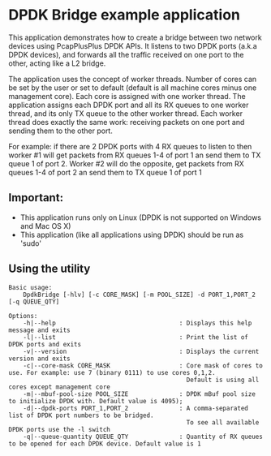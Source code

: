 DPDK Bridge example application
===============================

This application demonstrates how to create a bridge between two network devices using PcapPlusPlus DPDK APIs.
It listens to two DPDK ports (a.k.a DPDK devices), and forwards all the traffic received on one port to the other, acting like a L2 bridge. 

The application uses the concept of worker threads. Number of cores can be set by the user or set to default (default is all machine cores minus one management core). 
Each core is assigned with one worker thread. The application assigns each DPDK port and all its RX queues to one worker thread, and its only TX queue to the other worker thread. Each worker thread does exactly the same work: receiving packets on one port and sending them to the other port.

For example: if there are 2 DPDK ports with 4 RX queues to listen to then worker #1 will get packets from RX queues 1-4 of port 1 an send them to TX queue 1 of port 2. Worker #2 will do the opposite, get packets from RX queues 1-4 of port 2 an send them to TX queue 1 of port 1

Important: 
----------
- This application runs only on Linux (DPDK is not supported on Windows and Mac OS X)
- This application (like all applications using DPDK) should be run as 'sudo'


Using the utility
-----------------
	Basic usage: 
		DpdkBridge [-hlv] [-c CORE_MASK] [-m POOL_SIZE] -d PORT_1,PORT_2 [-q QUEUE_QTY]

	Options:
	    -h|--help                                  : Displays this help message and exits
	    -l|--list                                  : Print the list of DPDK ports and exits
		-v|--version                               : Displays the current version and exits
	    -c|--core-mask CORE_MASK                   : Core mask of cores to use. For example: use 7 (binary 0111) to use cores 0,1,2.
	                                                 Default is using all cores except management core
	    -m|--mbuf-pool-size POOL_SIZE              : DPDK mBuf pool size to initialize DPDK with. Default value is 4095);
	    -d|--dpdk-ports PORT_1,PORT_2              : A comma-separated list of DPDK port numbers to be bridged.
	                                                 To see all available DPDK ports use the -l switch
	    -q|--queue-quantity QUEUE_QTY              : Quantity of RX queues to be opened for each DPDK device. Default value is 1

